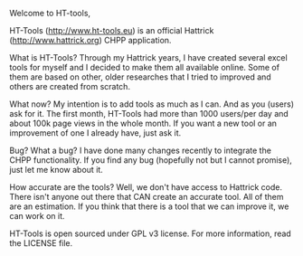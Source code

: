 Welcome to HT-tools,

HT-Tools (http://www.ht-tools.eu) is an official Hattrick (http://www.hattrick.org) CHPP application.

What is HT-Tools?
Through my Hattrick years, I have created several excel tools for myself and I decided to make them all available online. Some of them are based on other, older researches that I tried to improved and others are created from scratch.

What now?
My intention is to add tools as much as I can. And as you (users) ask for it. The first month, HT-Tools had more than 1000 users/per day and about 100k page views in the whole month. If you want a new tool or an improvement of one I already have, just ask it.

Bug? What a bug?
I have done many changes recently to integrate the CHPP functionality. If you find any bug (hopefully not but I cannot promise), just let me know about it.

How accurate are the tools?
Well, we don't have access to Hattrick code. There isn't anyone out there that CAN create an accurate tool. All of them are an estimation. If you think that there is a tool that we can improve it, we can work on it.

HT-Tools is open sourced under GPL v3 license. For more information, read the LICENSE file.

